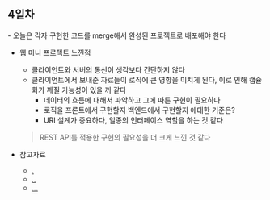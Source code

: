 <h2> 4일차 </h2>
- 오늘은 각자 구현한 코드를 merge해서 완성된 프로젝트로 배포해야 한다

- 웹 미니 프로젝트 느낀점
    - 클라이언트와 서버의 통신이 생각보다 간단하지 않다
    - 클라이언트에서 보내준 자료들이 로직에 큰 영향을 미치게 된다, 이로 인해 캡슐화가 깨질 가능성이 있을 꺼 같다
        - 데이터의 흐름에 대해서 파악하고 그에 따른 구현이 필요하다
        - 로직을 프론트에서 구현할지 백엔드에서 구현할지 에대한 기준은?
        - URI 설계가 중요하다, 일종의 인터페이스 역할을 하는 것 같다
	
	> REST API를 적용한 구현의 필요성을 더 크게 느낀 것 같다

- 참고자료
    - <a href="http://daplus.net/mongodb-mongo-%EC%BD%98%EC%86%94%EC%97%90%EC%84%9C-objectid%EB%A1%9C-%EA%B0%9D%EC%B2%B4%EB%A5%BC-%EC%96%B4%EB%96%BB%EA%B2%8C-%EA%B2%80%EC%83%89%ED%95%A9%EB%8B%88%EA%B9%8C/">.</a>
    - <a href="https://ssamko.tistory.com/38">..</a>
    - <a href="https://velog.io/@leyuri/TIL-input-%EC%97%90%EC%84%9C-%EC%9E%85%EB%A0%A5-%EA%B8%80%EC%9E%90%EC%88%98-%EC%A0%9C%ED%95%9C%ED%95%98%EB%8A%94-2%EA%B0%80%EC%A7%80-%EB%B0%A9%EB%B2%95">...</a>

